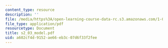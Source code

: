 ```yaml
---
content_type: resource
description: ''
file: /media/https%3A/open-learning-course-data-rc.s3.amazonaws.com/1-051-structural-engineering-design-fall-2003/a602cf4d9152ae66eb3c07d6f33f2fee_s2_03_model.pdf
file_type: application/pdf
resourcetype: Document
title: s2_03_model.pdf
uid: a602cf4d-9152-ae66-eb3c-07d6f33f2fee
---
```

